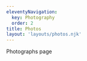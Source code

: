 ```yaml
---
eleventyNavigation:
  key: Photography
  order: 2
title: Photos
layout: 'layouts/photos.njk'
---
```

Photographs page